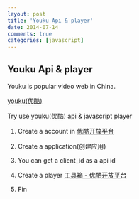 ```yaml
---
layout: post
title: 'Youku Api & player'
date: 2014-07-14
comments: true
categories: [javascript]
---
```

## Youku Api & player

Youku is popular video web in China.

[youku(优酷)](http://www.youku.com/i/)

Try use youku(优酷) api & javascript player

1. Create a account in [优酷开放平台](http://open.youku.com/)

2. Create a application(创建应用)

3. You can get a client_id as a api id

3. Create a player [工具箱 - 优酷开放平台](http://open.youku.com/tools)

4. Fin
